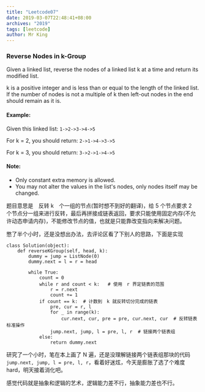 ```yaml
---
title: "Leetcode07"
date: 2019-03-07T22:48:41+08:00
archives: "2019"
tags: [leetcode]
author: Mr King
---
```


### Reverse Nodes in k-Group

Given a linked list, reverse the nodes of a linked list k at a time and return its modified list.

k is a positive integer and is less than or equal to the length of the linked list. If the number of nodes is not a multiple of k then left-out nodes in the end should remain as it is.

#### Example:

Given this linked list: ``1->2->3->4->5``

For k = 2, you should return: ``2->1->4->3->5``

For k = 3, you should return: ``3->2->1->4->5``

#### Note:

* Only constant extra memory is allowed.
* You may not alter the values in the list's nodes, only nodes itself may be changed.

题目意思是　反转 k　个一组的节点(暂时想不到好的翻译)，给 5 个节点要求 2　个节点分一组来进行反转，最后再拼接成链表返回，要求只能使用固定内存(不允许动态申请内存)，不能修改节点的值，也就是只能靠改变指向来解决问题。

憋了半个小时，还是没想出办法，去评论区看了下别人的思路，下面是实现

```　　
class Solution(object):
    def reverseKGroup(self, head, k):
        dummy = jump = ListNode(0)
        dummy.next = l = r = head

        while True:
            count = 0
            while r and count < k:   # 使用　r 界定链表的范围
                r = r.next
                count += 1
            if count == k:  # 计数到　k 就反转切分完成的链表
                pre, cur = r, l
                for _ in range(k):
                    cur.next, cur, pre = pre, cur.next, cur  # 反转链表标准操作
                jump.next, jump, l = pre, l, r  # 链接两个链表组
            else:
                return dummy.next
```
研究了一个小时，笔在本上画了 N 遍，还是没理解链接两个链表组那块的代码``jump.next, jump, l = pre, l, r``，看着好迷炫，今天是膨胀了选了个难度　hard，明天接着消化吧。

感觉代码就是抽象和逻辑的艺术，逻辑能力差不行，抽象能力差也不行。